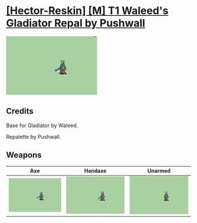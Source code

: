 # [\[Hector-Reskin\] \[M\] T1 Waleed's Gladiator Repal by Pushwall](./)
 

<img src="./3.%20Axe/Axe_000.png" alt="[Hector-Reskin] [M] T1 Waleed's Gladiator Repal by Pushwall standing" />

## Credits

Base for Gladiator by Waleed.

Repalette by Pushwall.

## Weapons
 

|Axe |Handaxe |Unarmed |
|  :---: | :---: | :---: |
| <img alt="Axe animation" src="./3.%20Axe/Axe.gif" /> | <img alt="Handaxe animation" src="./4.%20Handaxe/Handaxe.gif" /> | <img alt="Unarmed animation" src="./8.%20Unarmed/Unarmed.gif" /> |
